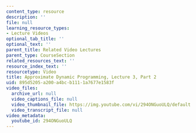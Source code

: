 ```yaml
---
content_type: resource
description: ''
file: null
learning_resource_types:
- Lecture Videos
optional_tab_title: ''
optional_text: ''
parent_title: Related Video Lectures
parent_type: CourseSection
related_resources_text: ''
resource_index_text: ''
resourcetype: Video
title: Approximate Dynamic Programming, Lecture 3, Part 2
uid: 895d5205-a200-a4bc-b111-1a7677e1583f
video_files:
  archive_url: null
  video_captions_file: null
  video_thumbnail_file: https://img.youtube.com/vi/294ONGuoULQ/default.jpg
  video_transcript_file: null
video_metadata:
  youtube_id: 294ONGuoULQ
---
```

